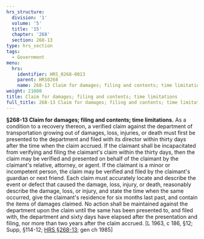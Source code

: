 ```yaml
---
hrs_structure:
  division: '1'
  volume: '5'
  title: '15'
  chapter: '268'
  section: 268-13
type: hrs_section
tags:
  - Government
menu:
  hrs:
    identifier: HRS_0268-0013
    parent: HRS0268
    name: 268-13 Claim for damages; filing and contents; time limitations
weight: 21080
title: Claim for damages; filing and contents; time limitations
full_title: 268-13 Claim for damages; filing and contents; time limitations
---
```

**§268-13 Claim for damages; filing and contents; time limitations.** As a condition to a recovery thereon, a verified claim against the department of transportation growing out of damages, loss, injuries, or death must first be presented to the department and filed with its director within thirty days after the time when the claim accrued. If the claimant shall be incapacitated from verifying and filing the claimant's claim within the thirty days, then the claim may be verified and presented on behalf of the claimant by the claimant's relative, attorney, or agent. If the claimant is a minor or incompetent person, the claim may be verified and filed by the claimant's guardian or next friend. Each claim must accurately locate and describe the event or defect that caused the damage, loss, injury, or death, reasonably describe the damage, loss, or injury, and state the time when the same occurred, give the claimant's residence for six months last past, and contain the items of damages claimed. No action shall be maintained against the department upon the claim until the same has been presented to, and filed with, the department and sixty days have elapsed after the presentation and filing, nor more than two years after the claim accrued. [L 1963, c 186, §12; Supp, §114-12; [HRS §268-13](/title-15/chapter-268/section-268-13/); gen ch 1985]